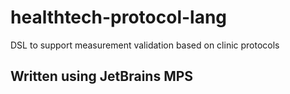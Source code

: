 # healthtech-protocol-lang
DSL to support measurement validation based on clinic protocols  
## Written using JetBrains MPS
